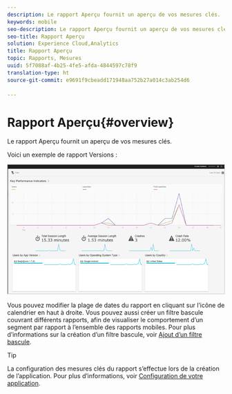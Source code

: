 ```yaml
---
description: Le rapport Aperçu fournit un aperçu de vos mesures clés.
keywords: mobile
seo-description: Le rapport Aperçu fournit un aperçu de vos mesures clés.
seo-title: Rapport Aperçu
solution: Experience Cloud,Analytics
title: Rapport Aperçu
topic: Rapports, Mesures
uuid: 5f7088af-4b25-4fe5-afda-4844597c78f9
translation-type: ht
source-git-commit: e9691f9cbeadd171948aa752b27a014c3ab254d6

---
```



# Rapport Aperçu{#overview}

Le rapport Aperçu fournit un aperçu de vos mesures clés.

Voici un exemple de rapport Versions :

![](assets/report_usage_overview.png)

Vous pouvez modifier la plage de dates du rapport en cliquant sur l’icône de calendrier en haut à droite. Vous pouvez aussi créer un filtre bascule couvrant différents rapports, afin de visualiser le comportement d’un segment par rapport à l’ensemble des rapports mobiles. Pour plus d’informations sur la création d’un filtre bascule, voir [Ajout d’un filtre bascule](/help/using/usage/reports-customize/t-sticky-filter.md).

>[!TIP]
>
>La configuration des mesures clés du rapport s’effectue lors de la création de l’application. Pour plus d’informations, voir [Configuration de votre application](/help/using/c-manage-app-settings/c-mob-confg-app/c-mob-confg-app.md).

